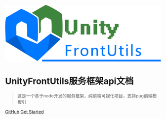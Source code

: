 ![logo](./lodo_text.png)

# UnityFrontUtils服务框架api文档

> 这是一个基于node开发的服务框架，纯前端可视化项目，支持pug前端模板引


[GitHub](https://github.com/zys8119/UnityFront)
[Get Started](#快速入门)

